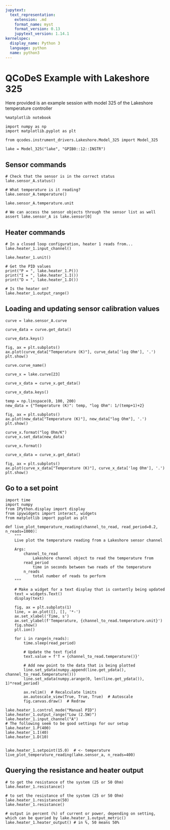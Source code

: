 ```yaml
---
jupytext:
  text_representation:
    extension: .md
    format_name: myst
    format_version: 0.13
    jupytext_version: 1.14.1
kernelspec:
  display_name: Python 3
  language: python
  name: python3
---
```


# QCoDeS Example with Lakeshore 325

Here provided is an example session with model 325 of the Lakeshore temperature controller 

```{code-cell} ipython3
%matplotlib notebook
```

```{code-cell} ipython3
import numpy as np
import matplotlib.pyplot as plt

from qcodes.instrument_drivers.Lakeshore.Model_325 import Model_325
```

```{code-cell} ipython3
lake = Model_325("lake", "GPIB0::12::INSTR")
```

## Sensor commands

```{code-cell} ipython3
# Check that the sensor is in the correct status 
lake.sensor_A.status()
```

```{code-cell} ipython3
# What temperature is it reading? 
lake.sensor_A.temperature()
```

```{code-cell} ipython3
lake.sensor_A.temperature.unit
```

```{code-cell} ipython3
# We can access the sensor objects through the sensor list as well
assert lake.sensor_A is lake.sensor[0]
```

## Heater commands 

```{code-cell} ipython3
# In a closed loop configuration, heater 1 reads from... 
lake.heater_1.input_channel()
```

```{code-cell} ipython3
lake.heater_1.unit()
```

```{code-cell} ipython3
# Get the PID values 
print("P = ", lake.heater_1.P())
print("I = ", lake.heater_1.I())
print("D = ", lake.heater_1.D())
```

```{code-cell} ipython3
# Is the heater on? 
lake.heater_1.output_range()
```

## Loading and updating sensor calibration values

```{code-cell} ipython3
curve = lake.sensor_A.curve
```

```{code-cell} ipython3
curve_data = curve.get_data()
```

```{code-cell} ipython3
curve_data.keys()
```

```{code-cell} ipython3
fig, ax = plt.subplots()
ax.plot(curve_data["Temperature (K)"], curve_data['log Ohm'], '.')
plt.show()
```

```{code-cell} ipython3
curve.curve_name()
```

```{code-cell} ipython3
curve_x = lake.curve[23]
```

```{code-cell} ipython3
curve_x_data = curve_x.get_data()
```

```{code-cell} ipython3
curve_x_data.keys()
```

```{code-cell} ipython3
temp = np.linspace(0, 100, 200)
new_data = {"Temperature (K)": temp, "log Ohm": 1/(temp+1)+2}

fig, ax = plt.subplots()
ax.plot(new_data["Temperature (K)"], new_data["log Ohm"], '.')
plt.show()
```

```{code-cell} ipython3
curve_x.format("log Ohm/K")
curve_x.set_data(new_data)
```

```{code-cell} ipython3
curve_x.format()
```

```{code-cell} ipython3
curve_x_data = curve_x.get_data()
```

```{code-cell} ipython3
fig, ax = plt.subplots()
ax.plot(curve_x_data["Temperature (K)"], curve_x_data['log Ohm'], '.')
plt.show()
```

## Go to a set point

```{code-cell} ipython3
import time
import numpy
from IPython.display import display
from ipywidgets import interact, widgets
from matplotlib import pyplot as plt

def live_plot_temperature_reading(channel_to_read, read_period=0.2, n_reads=1000):
    """
    Live plot the temperature reading from a Lakeshore sensor channel
    
    Args:
        channel_to_read
            Lakeshore channel object to read the temperature from
        read_period
            time in seconds between two reads of the temperature
        n_reads
            total number of reads to perform
    """

    # Make a widget for a text display that is contantly being updated
    text = widgets.Text()
    display(text)

    fig, ax = plt.subplots(1)
    line, = ax.plot([], [], '*-')
    ax.set_xlabel('Time, s')
    ax.set_ylabel(f'Temperature, {channel_to_read.temperature.unit}')
    fig.show()
    plt.ion()

    for i in range(n_reads):
        time.sleep(read_period)

        # Update the text field
        text.value = f'T = {channel_to_read.temperature()}'

        # Add new point to the data that is being plotted
        line.set_ydata(numpy.append(line.get_ydata(), channel_to_read.temperature()))
        line.set_xdata(numpy.arange(0, len(line.get_ydata()), 1)*read_period)

        ax.relim()  # Recalculate limits
        ax.autoscale_view(True, True, True)  # Autoscale
        fig.canvas.draw()  # Redraw
```

```{code-cell} ipython3
lake.heater_1.control_mode("Manual PID")
lake.heater_1.output_range("Low (2.5W)")
lake.heater_1.input_channel("A")
# The following seem to be good settings for our setup
lake.heater_1.P(400)
lake.heater_1.I(40)
lake.heater_1.D(10)


lake.heater_1.setpoint(15.0)  # <- temperature 
live_plot_temperature_reading(lake.sensor_a, n_reads=400)
```

## Querying the resistance and heater output 

```{code-cell} ipython3
# to get the resistance of the system (25 or 50 Ohm)
lake.heater_1.resistance()
```

```{code-cell} ipython3
# to set the resistance of the system (25 or 50 Ohm)
lake.heater_1.resistance(50)
lake.heater_1.resistance()
```

```{code-cell} ipython3
# output in percent (%) of current or power, depending on setting, which can be queried by lake.heater_1.output_metric()
lake.heater_1.heater_output() # in %, 50 means 50%
```
